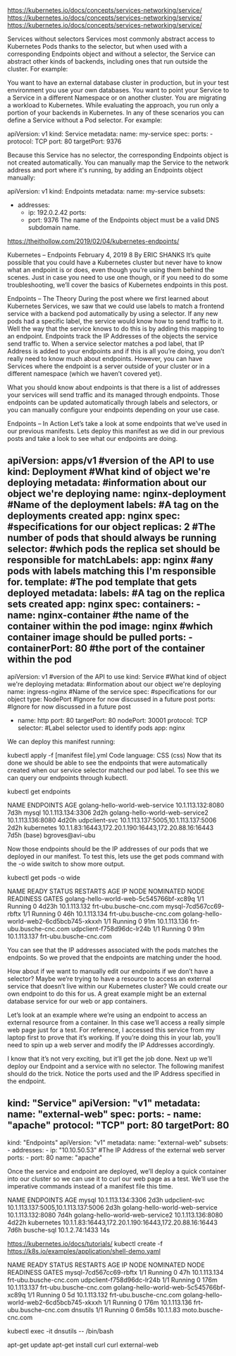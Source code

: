 https://kubernetes.io/docs/concepts/services-networking/service/
https://kubernetes.io/docs/concepts/services-networking/service/
https://kubernetes.io/docs/concepts/services-networking/service/

Services without selectors
Services most commonly abstract access to Kubernetes Pods thanks to the selector, but when used with a corresponding Endpoints object and without a selector, the Service can abstract other kinds of backends, including ones that run outside the cluster. For example:

You want to have an external database cluster in production, but in your test environment you use your own databases.
You want to point your Service to a Service in a different Namespace or on another cluster.
You are migrating a workload to Kubernetes. While evaluating the approach, you run only a portion of your backends in Kubernetes.
In any of these scenarios you can define a Service without a Pod selector. For example:

apiVersion: v1
kind: Service
metadata:
  name: my-service
spec:
  ports:
    - protocol: TCP
      port: 80
      targetPort: 9376

Because this Service has no selector, the corresponding Endpoints object is not created automatically. You can manually map the Service to the network address and port where it's running, by adding an Endpoints object manually:

apiVersion: v1
kind: Endpoints
metadata:
  name: my-service
subsets:
  - addresses:
      - ip: 192.0.2.42
    ports:
      - port: 9376
The name of the Endpoints object must be a valid DNS subdomain name.      

https://theithollow.com/2019/02/04/kubernetes-endpoints/

Kubernetes – Endpoints
February 4, 2019 8  By ERIC SHANKS
It’s quite possible that you could have a Kubernetes cluster but never have to know what an endpoint is or does, even though you’re using them behind the scenes. Just in case you need to use one though, or if you need to do some troubleshooting, we’ll cover the basics of Kubernetes endpoints in this post.

Endpoints – The Theory
During the post where we first learned about Kubernetes Services, we saw that we could use labels to match a frontend service with a backend pod automatically by using a selector. If any new pods had a specific label, the service would know how to send traffic to it. Well the way that the service knows to do this is by adding this mapping to an endpoint. Endpoints track the IP Addresses of the objects the service send traffic to. When a service selector matches a pod label, that IP Address is added to your endpoints and if this is all you’re doing, you don’t really need to know much about endpoints. However, you can have Services where the endpoint is a server outside of your cluster or in a different namespace (which we haven’t covered yet).

What you should know about endpoints is that there is a list of addresses your services will send traffic and its managed through endpoints. Those endpoints can be updated automatically through labels and selectors, or you can manually configure your endpoints depending on your use case.

Endpoints – In Action
Let’s take a look at some endpoints that we’ve used in our previous manifests. Lets deploy this manifest as we did in our previous posts and take a look to see what our endpoints are doing.

apiVersion: apps/v1 #version of the API to use
kind: Deployment #What kind of object we're deploying
metadata: #information about our object we're deploying
  name: nginx-deployment #Name of the deployment
  labels: #A tag on the deployments created
    app: nginx
spec: #specifications for our object
  replicas: 2 #The number of pods that should always be running
  selector: #which pods the replica set should be responsible for
    matchLabels:
      app: nginx #any pods with labels matching this I'm responsible for.
  template: #The pod template that gets deployed
    metadata:
      labels: #A tag on the replica sets created
        app: nginx
    spec:
      containers:
      - name: nginx-container #the name of the container within the pod
        image: nginx #which container image should be pulled
        ports:
        - containerPort: 80 #the port of the container within the pod
---
apiVersion: v1 #version of the API to use
kind: Service #What kind of object we're deploying
metadata: #information about our object we're deploying
  name: ingress-nginx #Name of the service
spec: #specifications for our object
  type: NodePort #Ignore for now discussed in a future post
  ports: #Ignore for now discussed in a future post
  - name: http
    port: 80
    targetPort: 80
    nodePort: 30001 
    protocol: TCP
  selector: #Label selector used to identify pods
    app: nginx


  We can deploy this manifest running:

kubectl apply -f [manifest file].yml
Code language: CSS (css)
Now that its done we should be able to see the endpoints that were automatically created when our service selector matched our pod label. To see this we can query our endpoints through kubectl.

kubectl get endpoints

NAME                              ENDPOINTS                                               AGE
golang-hello-world-web-service    10.1.113.132:8080                                       7d3h
mysql                             10.1.113.134:3306                                       2d2h
golang-hello-world-web-service2   10.1.113.136:8080                                       4d20h
udpclient-svc                     10.1.113.137:5005,10.1.113.137:5006                     2d2h
kubernetes                        10.1.1.83:16443,172.20.1.190:16443,172.20.88.16:16443   7d5h
(base)  bgroves@avi-ubu 

Now those endpoints should be the IP addresses of our pods that we deployed in our manifest. To test this, lets use the get pods command with the -o wide switch to show more output.

kubectl get pods -o wide

NAME                                       READY   STATUS    RESTARTS   AGE     IP             NODE                     NOMINATED NODE   READINESS GATES
golang-hello-world-web-5c545766bf-xc89q    1/1     Running   0          4d23h   10.1.113.132   frt-ubu.busche-cnc.com   <none>           <none>
mysql-7cd567cc69-rbftx                     1/1     Running   0          46h     10.1.113.134   frt-ubu.busche-cnc.com   <none>           <none>
golang-hello-world-web2-6cd5bcb745-xkxxh   1/1     Running   0          91m     10.1.113.136   frt-ubu.busche-cnc.com   <none>           <none>
udpclient-f758d96dc-lr24b                  1/1     Running   0          91m     10.1.113.137   frt-ubu.busche-cnc.com   <none>           <none>

You can see that the IP addresses associated with the pods matches the endpoints. So we proved that the endpoints are matching under the hood.

How about if we want to manually edit our endpoints if we don’t have a selector? Maybe we’re trying to have a resource to access an external service that doesn’t live within our Kubernetes cluster? We could create our own endpoint to do this for us. A great example might be an external database service for our web or app containers.

Let’s look at an example where we’re using an endpoint to access an external resource from a container. In this case we’ll access a really simple web page just for a test. For reference, I accessed this service from my laptop first to prove that it’s working. If you’re doing this in your lab, you’ll need to spin up a web server and modify the IP Addresses accordingly.

I know that it’s not very exciting, but it’ll get the job done. Next up we’ll deploy our Endpoint and a service with no selector. The following manifest should do the trick. Notice the ports used and the IP Address specified in the endpoint.

kind: "Service"
  apiVersion: "v1"
  metadata:
    name: "external-web"
  spec:
    ports:
      -
        name: "apache"
        protocol: "TCP"
        port: 80
        targetPort: 80 
---
  kind: "Endpoints"
  apiVersion: "v1"
  metadata:
    name: "external-web" 
  subsets: 
    -
      addresses:
        -
          ip: "10.10.50.53" #The IP Address of the external web server
      ports:
        -
          port: 80 
          name: "apache"

Once the service and endpoint are deployed, we’ll deploy a quick container into our cluster so we can use it to curl our web page as a test. We’ll use the imperative commands instead of a manifest file this time.

NAME                              ENDPOINTS                                               AGE
mysql                             10.1.113.134:3306                                       2d3h
udpclient-svc                     10.1.113.137:5005,10.1.113.137:5006                     2d3h
golang-hello-world-web-service    10.1.113.132:8080                                       7d4h
golang-hello-world-web-service2   10.1.113.136:8080                                       4d22h
kubernetes                        10.1.1.83:16443,172.20.1.190:16443,172.20.88.16:16443   7d6h
busche-sql                        10.1.2.74:1433                                          14s


https://kubernetes.io/docs/tutorials/
kubectl create -f https://k8s.io/examples/application/shell-demo.yaml

NAME                                       READY   STATUS    RESTARTS   AGE     IP             NODE                     NOMINATED NODE   READINESS GATES
mysql-7cd567cc69-rbftx                     1/1     Running   0          47h     10.1.113.134   frt-ubu.busche-cnc.com   <none>           <none>
udpclient-f758d96dc-lr24b                  1/1     Running   0          176m    10.1.113.137   frt-ubu.busche-cnc.com   <none>           <none>
golang-hello-world-web-5c545766bf-xc89q    1/1     Running   0          5d      10.1.113.132   frt-ubu.busche-cnc.com   <none>           <none>
golang-hello-world-web2-6cd5bcb745-xkxxh   1/1     Running   0          176m    10.1.113.136   frt-ubu.busche-cnc.com   <none>           <none>
dnsutils                                1/1     Running   0          6m58s   10.1.1.83      moto.busche-cnc.com      <none>           <none>

kubectl exec -it dnsutils -- /bin/bash

apt-get update
apt-get install curl
curl external-web



